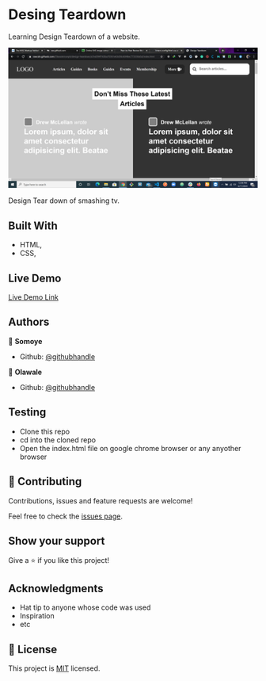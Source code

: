 # Desing Teardown

Learning Design Teardown of a website.

![screenshot](./screenshot.png)

Design Tear down of smashing tv.

## Built With

- HTML,
- CSS,

## Live Demo

[Live Demo Link](https://rawcdn.githack.com/OlawaleJoseph/design-teardown/539a5721ffa1f8dac2d1e5a93c0d7c652b07f2ce/index.html)

## Authors

👤 **Somoye**

- Github: [@githubhandle](https://github.com/somoye123)

👤 **Olawale**

- Github: [@githubhandle](https://github.com/OlawaleJoseph)

## Testing

- Clone this repo
- cd into the cloned repo
- Open the index.html file on google chrome browser or any anyother browser

## 🤝 Contributing

Contributions, issues and feature requests are welcome!

Feel free to check the [issues page](issues/).

## Show your support

Give a ⭐️ if you like this project!

## Acknowledgments

- Hat tip to anyone whose code was used
- Inspiration
- etc

## 📝 License

This project is [MIT](lic.url) licensed.
